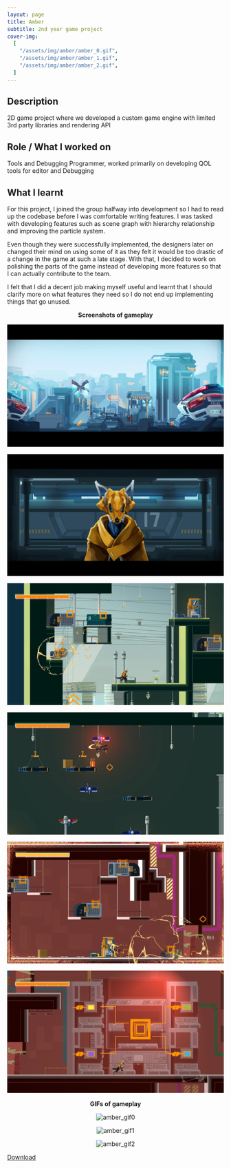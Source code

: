 ```yaml
---
layout: page
title: Amber
subtitle: 2nd year game project
cover-img:
  [
    "/assets/img/amber/amber_0.gif",
    "/assets/img/amber/amber_1.gif",
    "/assets/img/amber/amber_2.gif",
  ]
---
```


## Description

2D game project where we developed a custom game engine with limited 3rd party libraries and rendering API

## Role / What I worked on

Tools and Debugging Programmer, worked primarily on developing QOL tools for editor and Debugging

## What I learnt

For this project, I joined the group halfway into development so I had to read up the codebase before I was comfortable writing features. I was tasked with developing features such as scene graph with hierarchy relationship and improving the particle system.

Even though they were successfully implemented, the designers later on changed their mind on using some of it as they felt it would be too drastic of a change in the game at such a late stage. With that, I decided to work on polishing the parts of the game instead of developing more features so that I can actually contribute to the team.

I felt that I did a decent job making myself useful and learnt that I should clarify more on what features they need so I do not end up implementing things that go unused.

<p align = "center">
 <b>Screenshots of gameplay</b>
</p>
<p align = "center">
  <img src = "/assets/img/amber/amber_0.PNG" alt = "amber_png0" />
</p>
<p align = "center">
  <img src = "/assets/img/amber/amber_1.PNG" alt = "amber_png1" />
</p>
<p align = "center">
  <img src = "/assets/img/amber/amber_2.PNG" alt = "amber_png2" />
</p>
<p align = "center">
  <img src = "/assets/img/amber/amber_3.PNG" alt = "amber_png3" />
</p>
<p align = "center">
  <img src = "/assets/img/amber/amber_4.PNG" alt = "amber_png4" />
</p>
<p align = "center">
  <img src = "/assets/img/amber/amber_5.PNG" alt = "amber_png5" />
</p>

<p align = "center">
 <b>GIFs of gameplay</b>
</p>
<p align = "center">
  <img src = "/assets/img/amber/amber_0.gif" alt = "amber_gif0" />
</p>
<p align = "center">
  <img src = "/assets/img/amber/amber_1.gif" alt = "amber_gif1" />
</p>
<p align = "center">
  <img src = "/assets/img/amber/amber_2.gif" alt = "amber_gif2" />
</p>

[Download](https://games.digipen.edu/games/amber)
